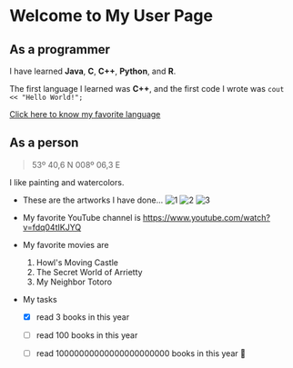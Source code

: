 # Welcome to My User Page
## As a programmer
I have learned **Java**, **C**, **C++**, **Python**, and **R**.

The first language I learned was **C++**, and the first code I wrote was `cout << "Hello World!";`

[Click here to know my favorite language](https://github.com/Oooleaf/LabWeek0-1/blob/my-branch/README.md)
## As a person
> 53º 40,6 N 008º 06,3 E

I like painting and watercolors.
  - These are the artworks I have done...
![1](https://user-images.githubusercontent.com/114543429/193435787-b0c1ca21-2210-4af5-875e-3da8c6636f5a.png)
![2](https://user-images.githubusercontent.com/114543429/193435794-a170e78e-2159-45aa-8f63-1e4071f346db.png)
![3](https://user-images.githubusercontent.com/114543429/193435798-6702d779-cf18-481d-ba26-f456d951990e.png)

- My favorite YouTube channel is https://www.youtube.com/watch?v=fdq04tIKJYQ
- My favorite movies are
  1. Howl's Moving Castle
  2. The Secret World of Arrietty
  3. My Neighbor Totoro
- My tasks
  - [x] read 3 books in this year
  - [ ] read 100 books in this year
  - [ ] read 10000000000000000000000 books in this year :frog:	

